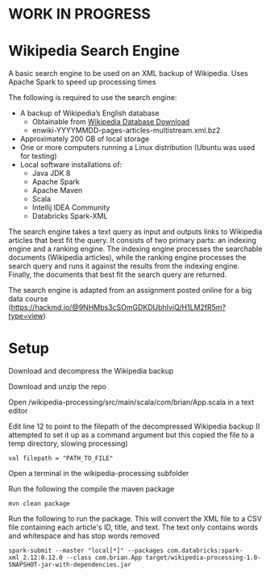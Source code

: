 # WORK IN PROGRESS

# Wikipedia Search Engine
A basic search engine to be used on an XML backup of Wikipedia. Uses Apache Spark to speed up processing times

The following is required to use the search engine: 
* A backup of Wikipedia’s English database
  * Obtainable from [Wikipedia Database Download](https://en.wikipedia.org/wiki/Wikipedia:Database_download)
  * enwiki-YYYYMMDD-pages-articles-multistream.xml.bz2
* Approximately 200 GB of local storage
* One or more computers running a Linux distribution (Ubuntu was used for testing) 
* Local software installations of:
  * Java JDK 8 
  * Apache Spark 
  * Apache Maven
  * Scala
  * Intellij IDEA Community
  * Databricks Spark-XML

The search engine takes a text query as input and outputs links to Wikipedia articles that best fit the query. It consists of two primary parts: an indexing engine and a ranking engine. The indexing engine processes the searchable documents (Wikipedia articles), while the ranking engine processes the search query and runs it against the results from the indexing engine. Finally, the documents that best fit the search query are returned.

The search engine is adapted from an assignment posted online for a big data course (https://hackmd.io/@9NHMbs3cSOmGDKDUbhIviQ/H1LM2fR5m?type=view)

# Setup
Download and decompress the Wikipedia backup

Download and unzip the repo

Open /wikipedia-processing/src/main/scala/com/brian/App.scala in a text editor

Edit line 12 to point to the filepath of the decompressed Wikipedia backup (I attempted to set it up as a command argument but this copied the file to a temp directory, slowing processing)
```
val filepath = "PATH_TO_FILE"
```
Open a terminal in the wikipedia-processing subfolder

Run the following the compile the maven package
```
mvn clean package
```

Run the following to run the package. This will convert the XML file to a CSV file containing each article's ID, title, and text. The text only contains words and whitespace and has stop words removed
```
spark-submit --master "local[*]" --packages com.databricks:spark-xml_2.12:0.12.0 --class com.brian.App target/wikipedia-processing-1.0-SNAPSHOT-jar-with-dependencies.jar 
```
